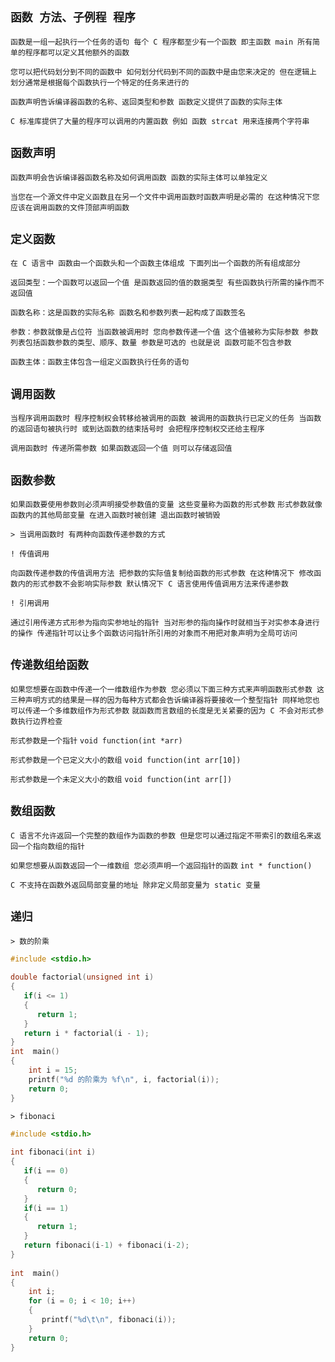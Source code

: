 `函数 方法、子例程 程序`
--

`函数是一组一起执行一个任务的语句 每个 C 程序都至少有一个函数 即主函数 main 所有简单的程序都可以定义其他额外的函数`

`您可以把代码划分到不同的函数中 如何划分代码到不同的函数中是由您来决定的 但在逻辑上 划分通常是根据每个函数执行一个特定的任务来进行的 `

`函数声明告诉编译器函数的名称、返回类型和参数 函数定义提供了函数的实际主体` 

`C 标准库提供了大量的程序可以调用的内置函数 例如 函数 strcat 用来连接两个字符串`

`函数声明`
--

`函数声明会告诉编译器函数名称及如何调用函数 函数的实际主体可以单独定义`

`当您在一个源文件中定义函数且在另一个文件中调用函数时函数声明是必需的 在这种情况下您应该在调用函数的文件顶部声明函数`

`定义函数`
--

`在 C 语言中 函数由一个函数头和一个函数主体组成 下面列出一个函数的所有组成部分`

`返回类型：一个函数可以返回一个值 是函数返回的值的数据类型 有些函数执行所需的操作而不返回值` 

`函数名称：这是函数的实际名称 函数名和参数列表一起构成了函数签名`

`参数：参数就像是占位符 当函数被调用时 您向参数传递一个值 这个值被称为实际参数 参数列表包括函数参数的类型、顺序、数量 参数是可选的 也就是说 函数可能不包含参数`

`函数主体：函数主体包含一组定义函数执行任务的语句` 

`调用函数`
--

`当程序调用函数时 程序控制权会转移给被调用的函数 被调用的函数执行已定义的任务 当函数的返回语句被执行时 或到达函数的结束括号时 会把程序控制权交还给主程序` 

`调用函数时 传递所需参数 如果函数返回一个值 则可以存储返回值`

`函数参数`
--

`如果函数要使用参数则必须声明接受参数值的变量 这些变量称为函数的形式参数` `形式参数就像函数内的其他局部变量 在进入函数时被创建 退出函数时被销毁` 

`> 当调用函数时 有两种向函数传递参数的方式`

`! 传值调用`	

`向函数传递参数的传值调用方法 把参数的实际值复制给函数的形式参数 在这种情况下 修改函数内的形式参数不会影响实际参数 默认情况下 C 语言使用传值调用方法来传递参数`

`! 引用调用`

`通过引用传递方式形参为指向实参地址的指针 当对形参的指向操作时就相当于对实参本身进行的操作 传递指针可以让多个函数访问指针所引用的对象而不用把对象声明为全局可访问`

`传递数组给函数`
--

`如果您想要在函数中传递一个一维数组作为参数 您必须以下面三种方式来声明函数形式参数 这三种声明方式的结果是一样的因为每种方式都会告诉编译器将要接收一个整型指针 同样地您也可以传递一个多维数组作为形式参数` `就函数而言数组的长度是无关紧要的因为 C 不会对形式参数执行边界检查`

`形式参数是一个指针` `void function(int *arr)`

`形式参数是一个已定义大小的数组` `void function(int arr[10])`

`形式参数是一个未定义大小的数组` `void function(int arr[])`

`数组函数`
--

`C 语言不允许返回一个完整的数组作为函数的参数 但是您可以通过指定不带索引的数组名来返回一个指向数组的指针`

`如果您想要从函数返回一个一维数组 您必须声明一个返回指针的函数` `int * function()`

`C 不支持在函数外返回局部变量的地址 除非定义局部变量为 static 变量`

`递归`
--

`> 数的阶乘`

```c
#include <stdio.h>
 
double factorial(unsigned int i)
{
   if(i <= 1)
   {
      return 1;
   }
   return i * factorial(i - 1);
}
int  main()
{
    int i = 15;
    printf("%d 的阶乘为 %f\n", i, factorial(i));
    return 0;
}
```

`> fibonaci`

```c
#include <stdio.h>
 
int fibonaci(int i)
{
   if(i == 0)
   {
      return 0;
   }
   if(i == 1)
   {
      return 1;
   }
   return fibonaci(i-1) + fibonaci(i-2);
}
 
int  main()
{
    int i;
    for (i = 0; i < 10; i++)
    {
       printf("%d\t\n", fibonaci(i));
    }
    return 0;
}
```
